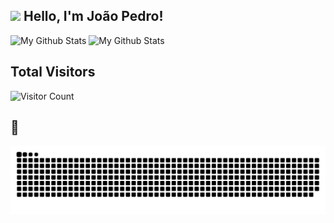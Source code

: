 ## <img src="https://raw.githubusercontent.com/alexnaiman/alexnaiman/master/resources/welcomeglitch.gif" width="50px" /> Hello, I'm João Pedro!

<div>
    <img height="180em" src="https://github-readme-stats.vercel.app/api?username=jpedroreiss&&show_icons=true&theme=radical&count_private=true&include_all_commits=true" alt="My Github Stats">
    <img height="180em" src="https://github-readme-stats.vercel.app/api/top-langs/?username=jpedroreiss&layout=compact&theme=radical" alt="My Github Stats">
</div>
  
## Total Visitors 
![Visitor Count](https://profile-counter.glitch.me/{jpedroreiss}/count.svg) 

  
## :snake: 
 <img src="https://raw.githubusercontent.com/Platane/snk/output/github-contribution-grid-snake.svg"/>  



